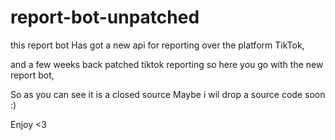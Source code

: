 # report-bot-unpatched

this report bot Has got a new api for reporting over the platform TikTok,

and a few weeks back patched tiktok reporting so here you go with the new report bot,

So as you can see it is a closed source Maybe i wil drop a source code soon :) 

Enjoy <3
